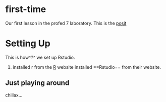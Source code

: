 # first-time
Our first lesson in the profed 7 laboratory.
This is the [posit](https://posit.co)

# Setting Up

This is how^?^ we set up Rstudio.

1. installed r from the [R](www.r-project.org) website
installed ==Rstudio== from their website.

## Just playing around

chillax...
